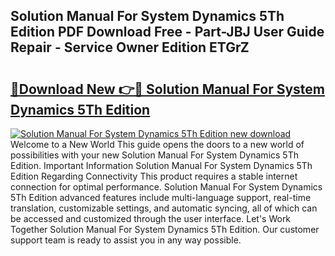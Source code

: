 ## Solution Manual For System Dynamics 5Th Edition PDF Download Free - Part-JBJ User Guide Repair - Service Owner Edition ETGrZ

# <h2><a href="http://bc84773.oget.top/?id=Solution+Manual+For+System+Dynamics+5Th+Edition">🔗Download New 👉🔴 Solution Manual For System Dynamics 5Th Edition</a></h2>

[![Solution Manual For System Dynamics 5Th Edition new download](https://i.imgur.com/5g1atiW.png)](http://bc84773.oget.top/?id=Solution+Manual+For+System+Dynamics+5Th+Edition)
Welcome to a New World This guide opens the doors to a new world of possibilities with your new Solution Manual For System Dynamics 5Th Edition. Important Information Solution Manual For System Dynamics 5Th Edition Regarding Connectivity This product requires a stable internet connection for optimal performance. Solution Manual For System Dynamics 5Th Edition advanced features include multi-language support, real-time translation, customizable settings, and automatic syncing, all of which can be accessed and customized through the user interface. Let's Work Together Solution Manual For System Dynamics 5Th Edition. Our customer support team is ready to assist you in any way possible.
